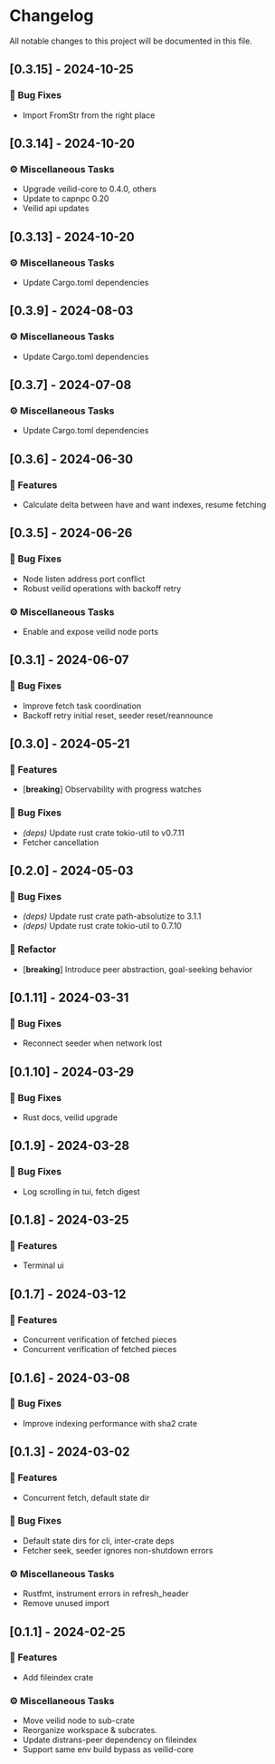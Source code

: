 # Changelog

All notable changes to this project will be documented in this file.

<!-- generated by git-cliff -->
## [0.3.15] - 2024-10-25

### 🐛 Bug Fixes

- Import FromStr from the right place

<!-- generated by git-cliff -->
## [0.3.14] - 2024-10-20

### ⚙️ Miscellaneous Tasks

- Upgrade veilid-core to 0.4.0, others
- Update to capnpc 0.20
- Veilid api updates

<!-- generated by git-cliff -->
## [0.3.13] - 2024-10-20

### ⚙️ Miscellaneous Tasks

- Update Cargo.toml dependencies

<!-- generated by git-cliff -->
<!-- generated by git-cliff -->
<!-- generated by git-cliff -->
<!-- generated by git-cliff -->
## [0.3.9] - 2024-08-03

### ⚙️ Miscellaneous Tasks

- Update Cargo.toml dependencies

<!-- generated by git-cliff -->
<!-- generated by git-cliff -->
## [0.3.7] - 2024-07-08

### ⚙️ Miscellaneous Tasks

- Update Cargo.toml dependencies

<!-- generated by git-cliff -->
## [0.3.6] - 2024-06-30

### 🚀 Features

- Calculate delta between have and want indexes, resume fetching

<!-- generated by git-cliff -->
## [0.3.5] - 2024-06-26

### 🐛 Bug Fixes

- Node listen address port conflict
- Robust veilid operations with backoff retry

### ⚙️ Miscellaneous Tasks

- Enable and expose veilid node ports

<!-- generated by git-cliff -->
<!-- generated by git-cliff -->
<!-- generated by git-cliff -->
<!-- generated by git-cliff -->
## [0.3.1] - 2024-06-07

### 🐛 Bug Fixes

- Improve fetch task coordination
- Backoff retry initial reset, seeder reset/reannounce

<!-- generated by git-cliff -->
## [0.3.0] - 2024-05-21

### 🚀 Features

- [**breaking**] Observability with progress watches

### 🐛 Bug Fixes

- *(deps)* Update rust crate tokio-util to v0.7.11
- Fetcher cancellation

<!-- generated by git-cliff -->
## [0.2.0] - 2024-05-03

### 🐛 Bug Fixes

- *(deps)* Update rust crate path-absolutize to 3.1.1
- *(deps)* Update rust crate tokio-util to 0.7.10

### 🚜 Refactor

- [**breaking**] Introduce peer abstraction, goal-seeking behavior

<!-- generated by git-cliff -->
## [0.1.11] - 2024-03-31

### 🐛 Bug Fixes

- Reconnect seeder when network lost

<!-- generated by git-cliff -->
## [0.1.10] - 2024-03-29

### 🐛 Bug Fixes

- Rust docs, veilid upgrade

<!-- generated by git-cliff -->
## [0.1.9] - 2024-03-28

### 🐛 Bug Fixes

- Log scrolling in tui, fetch digest

<!-- generated by git-cliff -->
## [0.1.8] - 2024-03-25

### 🚀 Features

- Terminal ui

<!-- generated by git-cliff -->
## [0.1.7] - 2024-03-12

### 🚀 Features

- Concurrent verification of fetched pieces
- Concurrent verification of fetched pieces

<!-- generated by git-cliff -->
## [0.1.6] - 2024-03-08

### 🐛 Bug Fixes

- Improve indexing performance with sha2 crate

<!-- generated by git-cliff -->
<!-- generated by git-cliff -->
<!-- generated by git-cliff -->
## [0.1.3] - 2024-03-02

### 🚀 Features

- Concurrent fetch, default state dir

### 🐛 Bug Fixes

- Default state dirs for cli, inter-crate deps
- Fetcher seek, seeder ignores non-shutdown errors

### ⚙️ Miscellaneous Tasks

- Rustfmt, instrument errors in refresh_header
- Remove unused import

<!-- generated by git-cliff -->
<!-- generated by git-cliff -->
## [0.1.1] - 2024-02-25

### 🚀 Features

- Add fileindex crate

### ⚙️ Miscellaneous Tasks

- Move veilid node to sub-crate
- Reorganize workspace & subcrates.
- Update distrans-peer dependency on fileindex
- Support same env build bypass as veilid-core

<!-- generated by git-cliff -->
